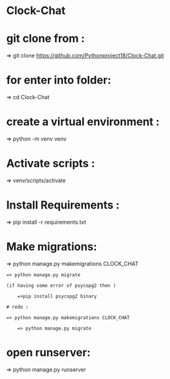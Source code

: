 # Clock-Chat

# git clone from :

=> git clone https://github.com/Pythonproject18/Clock-Chat.git

# for enter into folder:
=> cd Clock-Chat

# create a virtual environment :

=> python -m venv venv

# Activate scripts :

=> venv/scripts/activate

# Install Requirements :

=> pip install -r requirements.txt

# Make migrations:

=> python manage.py makemigrations CLOCK_CHAT

    => python manage.py migrate

    (if having some error of psycopg2 then )

        =>pip install psycopg2 binary

    # redo :  

    => python manage.py makemigrations CLOCK_CHAT

        => python manage.py migrate

# open runserver:

=> python manage.py runserver



